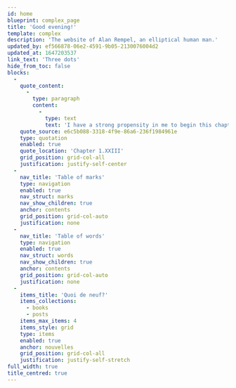 ```yaml
---
id: home
blueprint: complex_page
title: 'Good evening!'
template: complex
description: 'The website of Alan Rempel, an elliptical human man.'
updated_by: ef566878-06e2-4591-9b05-2130076004d2
updated_at: 1647203537
link_text: 'Three dots'
hide_from_toc: false
blocks:
  -
    quote_content:
      -
        type: paragraph
        content:
          -
            type: text
            text: 'I have a strong propensity in me to begin this chapter very nonsensically, and I will not balk my fancy.—Accordingly I set off thus:'
    quote_source: e6c5b088-3318-4f9e-86a6-236f1984961e
    type: quotation
    enabled: true
    quote_location: 'Chapter 1.XXIII'
    grid_position: grid-col-all
    justification: justify-self-center
  -
    nav_title: 'Table of marks'
    type: navigation
    enabled: true
    nav_struct: marks
    nav_show_children: true
    anchor: contents
    grid_position: grid-col-auto
    justification: none
  -
    nav_title: 'Table of words'
    type: navigation
    enabled: true
    nav_struct: words
    nav_show_children: true
    anchor: contents
    grid_position: grid-col-auto
    justification: none
  -
    items_title: 'Quoi de neuf?'
    items_collections:
      - books
      - posts
    items_max_items: 4
    items_style: grid
    type: items
    enabled: true
    anchor: nouvelles
    grid_position: grid-col-all
    justification: justify-self-stretch
full_width: true
title_centred: true
---
```

